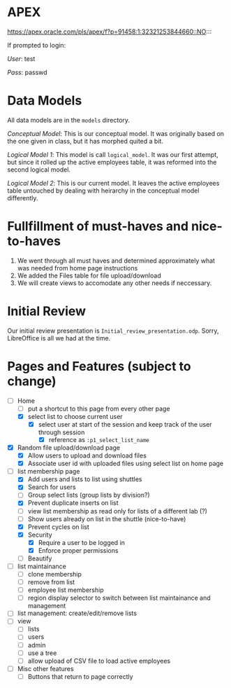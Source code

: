 APEX
====
https://apex.oracle.com/pls/apex/f?p=91458:1:32321253844660::NO:::

If prompted to login:

*User*: test

*Pass*: passwd


Data Models
===========
All data models are in the `models` directory.

*Conceptual Model*: This is our conceptual model. It was originally based on the one given in class, but it has morphed quited a bit.

*Logical Model 1*: This model is call `logical_model`. It was our first attempt, but since it rolled up the active employees table, it was reformed into the second logical model.

*Logical Model 2*: This is our current model. It leaves the active employees table untouched by dealing with heirarchy in the conceptual model differently.


Fullfillment of must-haves and nice-to-haves
============================================
1. We went through all must haves and determined approximately what was needed from home page instructions
2. We added the Files table for file upload/download
3. We will create views to accomodate any other needs if neccessary.


Initial Review
==============
Our initial review presentation is `Initial_review_presentation.odp`. Sorry, LibreOffice is all we had at the time.


Pages and Features (subject to change)
======================================
- [ ] Home
    - [ ] put a shortcut to this page from every other page
    - [x] select list to choose current user
        - [x] select user at start of the session and keep track of the user through session
            - [x] reference as `:p1_select_list_name`
- [x] Random file upload/download page
    - [x] Allow users to upload and download files
    - [x] Associate user id with uploaded files using select list on home page
- [ ] list membership page
    - [x] Add users and lists to list using shuttles
    - [x] Search for users
    - [ ] Group select lists (group lists by division?)
    - [x] Prevent duplicate inserts on list
    - [ ] view list membership as read only for lists of a different lab (?)
    - [ ] Show users already on list in the shuttle (nice-to-have)
    - [x] Prevent cycles on list
    - [x] Security
        - [x] Require a user to be logged in
        - [x] Enforce proper permissions
    - [ ] Beautify
- [ ] list maintainance
    - [ ] clone membership
    - [ ] remove from list
    - [ ] employee list membership
    - [ ] region display selector to switch between list maintainance and management
- [ ] list management: create/edit/remove lists
- [ ] view
    - [ ] lists
    - [ ] users
    - [ ] admin
    - [ ] use a tree
    - [ ] allow upload of CSV file to load active employees
- [ ] Misc other features
    - [ ] Buttons that return to page correctly
